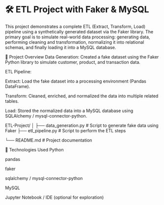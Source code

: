 # 🛠️ ETL Project with Faker & MySQL
This project demonstrates a complete ETL (Extract, Transform, Load) pipeline using a synthetically generated dataset via the Faker library. The primary goal is to simulate real-world data processing: generating data, performing cleaning and transformation, normalizing it into relational schemas, and finally loading it into a MySQL database.

📌 Project Overview
Data Generation: Created a fake dataset using the Faker Python library to simulate customer, product, and transaction data.

ETL Pipeline:

Extract: Load the fake dataset into a processing environment (Pandas DataFrame).

Transform: Cleaned, enriched, and normalized the data into multiple related tables.

Load: Stored the normalized data into a MySQL database using SQLAlchemy / mysql-connector-python.

ETL-Project/
│
├── data_generation.py         # Script to generate fake data using Faker
├── etl_pipeline.py            # Script to perform the ETL steps 

└── README.md                  # Project documentation 


🧰 Technologies Used
Python

pandas

faker

sqlalchemy / mysql-connector-python

MySQL

Jupyter Notebook / IDE (optional for exploration)
